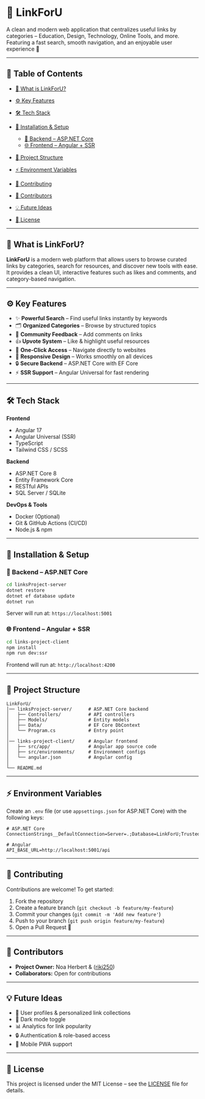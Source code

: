 # 🔗 LinkForU

A clean and modern web application that centralizes useful links by categories – Education, Design, Technology, Online Tools, and more. Featuring a fast search, smooth navigation, and an enjoyable user experience 🤍

---

## 📘 Table of Contents

* [🎯 What is LinkForU?](#-what-is-linkforu)
* [⚙️ Key Features](#️-key-features)
* [🛠️ Tech Stack](#️-tech-stack)
* [🚀 Installation & Setup](#-installation--setup)

  * [🔧 Backend – ASP.NET Core](#-backend--aspnet-core)
  * [🌐 Frontend – Angular + SSR](#-frontend--angular--ssr)
* [📂 Project Structure](#-project-structure)
* [⚡ Environment Variables](#-environment-variables)
* [🤝 Contributing](#-contributing)
* [👥 Contributors](#-contributors)
* [💡 Future Ideas](#-future-ideas)
* [📜 License](#-license)

---

## 🎯 What is LinkForU?

**LinkForU** is a modern web platform that allows users to browse curated links by categories, search for resources, and discover new tools with ease. It provides a clean UI, interactive features such as likes and comments, and category-based navigation.

---

## ⚙️ Key Features

* ✨ **Powerful Search** – Find useful links instantly by keywords
* 🗂️ **Organized Categories** – Browse by structured topics
* 💬 **Community Feedback** – Add comments on links
* 👍 **Upvote System** – Like & highlight useful resources
* 🧭 **One-Click Access** – Navigate directly to websites
* 📱 **Responsive Design** – Works smoothly on all devices
* 🔒 **Secure Backend** – ASP.NET Core with EF Core
* ⚡ **SSR Support** – Angular Universal for fast rendering

---

## 🛠️ Tech Stack

**Frontend**

* Angular 17
* Angular Universal (SSR)
* TypeScript
* Tailwind CSS / SCSS

**Backend**

* ASP.NET Core 8
* Entity Framework Core
* RESTful APIs
* SQL Server / SQLite

**DevOps & Tools**

* Docker (Optional)
* Git & GitHub Actions (CI/CD)
* Node.js & npm

---

## 🚀 Installation & Setup

### 🔧 Backend – ASP.NET Core

```bash
cd linksProject-server
dotnet restore
dotnet ef database update
dotnet run
```

Server will run at: `https://localhost:5001`

### 🌐 Frontend – Angular + SSR

```bash
cd links-project-client
npm install
npm run dev:ssr
```

Frontend will run at: `http://localhost:4200`

---

## 📂 Project Structure

```
LinkForU/
│── linksProject-server/      # ASP.NET Core backend
│   ├── Controllers/          # API controllers
│   ├── Models/               # Entity models
│   ├── Data/                 # EF Core DbContext
│   └── Program.cs            # Entry point
│
│── links-project-client/     # Angular frontend
│   ├── src/app/              # Angular app source code
│   ├── src/environments/     # Environment configs
│   └── angular.json          # Angular config
│
└── README.md
```

---

## ⚡ Environment Variables

Create an `.env` file (or use `appsettings.json` for ASP.NET Core) with the following keys:

```env
# ASP.NET Core
ConnectionStrings__DefaultConnection=Server=.;Database=LinkForU;Trusted_Connection=True;

# Angular
API_BASE_URL=http://localhost:5001/api
```

---

## 🤝 Contributing

Contributions are welcome! To get started:

1. Fork the repository
2. Create a feature branch (`git checkout -b feature/my-feature`)
3. Commit your changes (`git commit -m 'Add new feature'`)
4. Push to your branch (`git push origin feature/my-feature`)
5. Open a Pull Request 🎉

---

## 👥 Contributors

* **Project Owner:** Noa Herbert & ([riki250](https://github.com/riki250))
* **Collaborators:** Open for contributions

---

## 💡 Future Ideas

* 🔗 User profiles & personalized link collections
* 🌙 Dark mode toggle
* 📊 Analytics for link popularity
* 🔒 Authentication & role-based access
* 📱 Mobile PWA support

---

## 📜 License

This project is licensed under the MIT License – see the [LICENSE](LICENSE) file for details.
